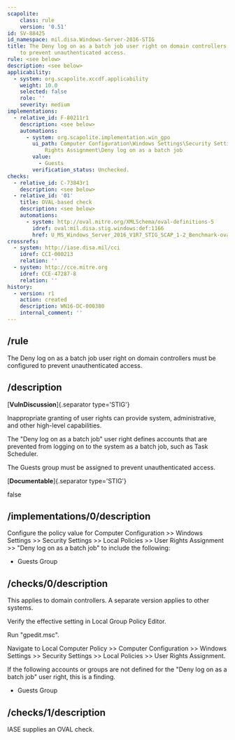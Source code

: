 ```yaml
---
scapolite:
    class: rule
    version: '0.51'
id: SV-88425
id_namespace: mil.disa.Windows-Server-2016-STIG
title: The Deny log on as a batch job user right on domain controllers must be configured
    to prevent unauthenticated access.
rule: <see below>
description: <see below>
applicability:
  - system: org.scapolite.xccdf.applicability
    weight: 10.0
    selected: false
    role: ''
    severity: medium
implementations:
  - relative_id: F-80211r1
    description: <see below>
    automations:
      - system: org.scapolite.implementation.win_gpo
        ui_path: Computer Configuration\Windows Settings\Security Settings\Local Policies\User
            Rights Assignment\Deny log on as a batch job
        value:
          - Guests
        verification_status: Unchecked.
checks:
  - relative_id: C-73843r1
    description: <see below>
  - relative_id: '01'
    title: OVAL-based check
    description: <see below>
    automations:
      - system: http://oval.mitre.org/XMLSchema/oval-definitions-5
        idref: oval:mil.disa.stig.windows:def:1166
        href: U_MS_Windows_Server_2016_V1R7_STIG_SCAP_1-2_Benchmark-oval.xml
crossrefs:
  - system: http://iase.disa.mil/cci
    idref: CCI-000213
    relation: ''
  - system: http://cce.mitre.org
    idref: CCE-47287-8
    relation: ''
history:
  - version: r1
    action: created
    description: WN16-DC-000380
    internal_comment: ''
---
```



## /rule

The Deny log on as a batch job user right on domain controllers must be configured to prevent unauthenticated access.

## /description

[**VulnDiscussion**]{.separator type='STIG'}

Inappropriate granting of user rights can provide system, administrative, and other high-level capabilities.

The "Deny log on as a batch job" user right defines accounts that are prevented from logging on to the system as a batch job, such as Task Scheduler.

The Guests group must be assigned to prevent unauthenticated access.

[**Documentable**]{.separator type='STIG'}

false

## /implementations/0/description

Configure the policy value for Computer Configuration >> Windows Settings >> Security Settings >> Local Policies >> User Rights Assignment >> "Deny log on as a batch job" to include the following:

- Guests Group

## /checks/0/description

This applies to domain controllers. A separate version applies to other systems.

Verify the effective setting in Local Group Policy Editor.

Run "gpedit.msc".

Navigate to Local Computer Policy >> Computer Configuration >> Windows Settings >> Security Settings >> Local Policies >> User Rights Assignment.

If the following accounts or groups are not defined for the "Deny log on as a batch job" user right, this is a finding.

- Guests Group

## /checks/1/description

IASE supplies an OVAL check.
